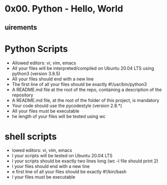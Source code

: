 # 0x00. Python - Hello, World

## uirements
# Python Scripts
- Allowed editors: vi, vim, emacs
- All your files will be interpreted/compiled on Ubuntu 20.04 LTS using python3 (version 3.8.5)
- All your files should end with a new line
- The first line of all your files should be exactly #!/usr/bin/python3
- A README.md file at the root of the repo, containing a description of the repository
- A README.md file, at the root of the folder of this project, is mandatory
- Your code should use the pycodestyle (version 2.8.*)
- All your files must be executable
- he length of your files will be tested using wc
# shell scripts
- lowed editors: vi, vim, emacs
- l your scripts will be tested on Ubuntu 20.04 LTS
- l your scripts should be exactly two lines long (wc -l file should print 2)
- l your files should end with a new line
- e first line of all your files should be exactly #!/bin/bash
- l your files must be executable

